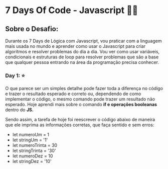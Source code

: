 # 7 Days Of Code - Javascript :woman_technologist:

## Sobre o Desafio:

Durante os 7 Days de Lógica com Javascript, vou praticar com a linguagem mais usada no mundo e aprender como usar o Javascript para criar algoritmos e resolver problemas do dia a dia. Vou ver como usar variáveis, condicionais e estruturas de loop para resolver problemas que são a base que qualquer pessoa entrando na área da programação precisa conhecer.


### Day 1: :star:
O que parece ser um simples detalhe pode fazer toda a diferença no código e trazer o resultado esperado e correto ou, dependendo de como implementar o código, o mesmo comando pode trazer um resultado não esperado. Hoje aprendi mais sobre o comando **if e operações booleanas** dentro do **JS.**

Sendo assim, a tarefa de hoje foi reescrever o código abaixo de maneira que ele imprima as informações corretas, que faça sentido e sem erros:

- let numeroUm = 1
- let stringUm = '1'
- let numeroTrinta = 30
- let stringTrinta = '30'
- let numeroDez = 10
- let stringDez = '10'